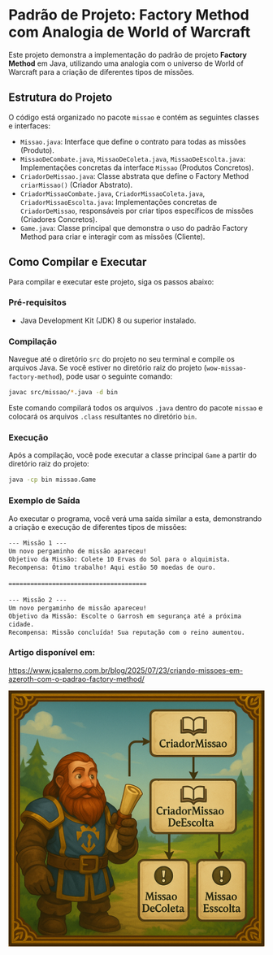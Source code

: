 # Padrão de Projeto: Factory Method com Analogia de World of Warcraft

Este projeto demonstra a implementação do padrão de projeto **Factory Method** em Java, utilizando uma analogia com o universo de World of Warcraft para a criação de diferentes tipos de missões.

## Estrutura do Projeto

O código está organizado no pacote `missao` e contém as seguintes classes e interfaces:

- `Missao.java`: Interface que define o contrato para todas as missões (Produto).
- `MissaoDeCombate.java`, `MissaoDeColeta.java`, `MissaoDeEscolta.java`: Implementações concretas da interface `Missao` (Produtos Concretos).
- `CriadorDeMissao.java`: Classe abstrata que define o Factory Method `criarMissao()` (Criador Abstrato).
- `CriadorMissaoCombate.java`, `CriadorMissaoColeta.java`, `CriadorMissaoEscolta.java`: Implementações concretas de `CriadorDeMissao`, responsáveis por criar tipos específicos de missões (Criadores Concretos).
- `Game.java`: Classe principal que demonstra o uso do padrão Factory Method para criar e interagir com as missões (Cliente).

## Como Compilar e Executar

Para compilar e executar este projeto, siga os passos abaixo:

### Pré-requisitos

- Java Development Kit (JDK) 8 ou superior instalado.

### Compilação

Navegue até o diretório `src` do projeto no seu terminal e compile os arquivos Java. Se você estiver no diretório raiz do projeto (`wow-missao-factory-method`), pode usar o seguinte comando:

```bash
javac src/missao/*.java -d bin
```

Este comando compilará todos os arquivos `.java` dentro do pacote `missao` e colocará os arquivos `.class` resultantes no diretório `bin`.

### Execução

Após a compilação, você pode executar a classe principal `Game` a partir do diretório raiz do projeto:

```bash
java -cp bin missao.Game
```

### Exemplo de Saída

Ao executar o programa, você verá uma saída similar a esta, demonstrando a criação e execução de diferentes tipos de missões:

```
--- Missão 1 ---
Um novo pergaminho de missão apareceu!
Objetivo da Missão: Colete 10 Ervas do Sol para o alquimista.
Recompensa: Ótimo trabalho! Aqui estão 50 moedas de ouro.

======================================

--- Missão 2 ---
Um novo pergaminho de missão apareceu!
Objetivo da Missão: Escolte o Garrosh em segurança até a próxima cidade.
Recompensa: Missão concluída! Sua reputação com o reino aumentou.
```

### Artigo disponível em:
https://www.jcsalerno.com.br/blog/2025/07/23/criando-missoes-em-azeroth-com-o-padrao-factory-method/

![imagem-para-o-git-hub.png](imagem-para-o-git-hub.png)



